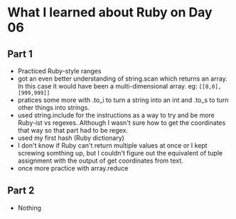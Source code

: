 # What I learned about Ruby on Day 06

## Part 1
- Practiced Ruby-style ranges
- got an even better understanding of string.scan which returns an array. In this case it would have been a multi-dimensional array. eg: ```[[0,0], [999,999]]```
- pratices some more with .to_i to turn a string into an int and .to_s to turn other things into strings. 
- used string.include for the instructions as a way to try and be more Ruby-ist vs regexes. Although I wasn't sure how to get the coordinates that way so that part had to be regex.
- used my first hash (Ruby dictionary)
- I don't know if Ruby can't return multiple values at once or I kept screwing somthing up, but I couldn't figure out the equivalent of tuple assignment with the output of get coordinates from text.
- once more practice with array.reduce

## Part 2
- Nothing
